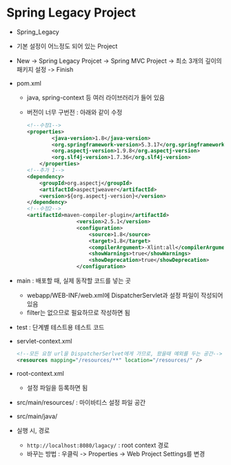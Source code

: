 # Spring Legacy Project

- Spring_Legacy

- 기본 설정이 어느정도 되어 있는 Project

- New -> Spring Legacy Projcet -> Spring MVC Project -> 최소 3개의 깊이의 패키지 설정 -> Finish

- pom.xml

  - java, spring-context 등 여러 라이브러리가 들어 있음

  - 버전이 너무 구번전 : 아래와 같이 수정

    ```xml
    <!--수정1-->
    <properties>
    		<java-version>1.8</java-version>
    		<org.springframework-version>5.3.17</org.springframework-version>
    		<org.aspectj-version>1.9.8</org.aspectj-version>
    		<org.slf4j-version>1.7.36</org.slf4j-version>
    	</properties>
    <!--추가 1-->
    <dependency>
        <groupId>org.aspectj</groupId>
        <artifactId>aspectjweaver</artifactId>
        <version>${org.aspectj-version}</version>
    </dependency>
    <!--수정2-->
    <artifactId>maven-compiler-plugin</artifactId>
                    <version>2.5.1</version>
                    <configuration>
                        <source>1.8</source>
                        <target>1.8</target>
                        <compilerArgument>-Xlint:all</compilerArgument>
                        <showWarnings>true</showWarnings>
                        <showDeprecation>true</showDeprecation>
                    </configuration>
    ```

    

- main : 배포할 때, 실제 동작할 코드를 넣는 곳

  - webapp/WEB-INF/web.xml에 DispatcherServlet과 설정 파일이 작성되어 있음
  - filter는 없으므로 필요하므로 작성하면 됨

- test : 단계별 테스트용 테스트 코드

- servlet-context.xml

  ```xml
  <!--모든 요청 url을 DispatcherSerlvet에게 가므로, 왔을때 예외를 두는 공간-->
  <resources mapping="/resources/**" location="/resources/" /> 
  ```

- root-context.xml

  - 설정 파일을 등록하면 됨

- src/main/resources/ : 마이바티스 설정 파일 공간

- src/main/java/

- 실행 시, 경로

  - `http://localhost:8080/lagacy/` : root context 경로
  - 바꾸는 방법 : 우클릭 -> Properties -> Web Project Settings를 변경

